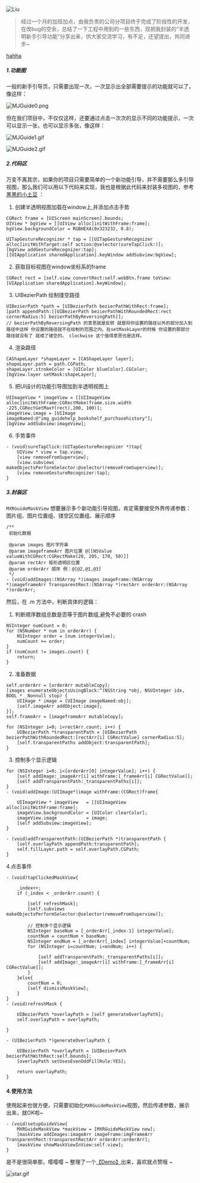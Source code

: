 ![Liu](https://upload-images.jianshu.io/upload_images/1518951-53913cb1c580e340.JPG?imageMogr2/auto-orient/strip%7CimageView2/2/w/1240)

> 经过一个月的加班加点，由我负责的公司分项目终于完成了阶段性的开发，在改bug的空余，总结了一下工程中用到的一些东西，现把我封装的“半透明新手引导功能”分享出来，供大家交流学习，有不足，还望提出，共同进步~   

[hahha](https://www.jianshu.com/p/bbcab990a2da#2.代码区)
##### 1.功能图
一般的新手引导页，只需要出现一次，一次显示出全部需要提示的功能就可以了，像这样：

![MJGuide0.png](https://upload-images.jianshu.io/upload_images/1518951-5f5844438d9111b5.png?imageMogr2/auto-orient/strip%7CimageView2/2/w/1240)

但在我们项目中，不仅仅这样，还要通过点击一次次的显示不同的功能提示，一次可以显示一张，也可以显示多张，像这样：

![MJGuide1.gif](https://upload-images.jianshu.io/upload_images/1518951-92394f2238f91683.gif?imageMogr2/auto-orient/strip)

![MJGuide2.gif](https://upload-images.jianshu.io/upload_images/1518951-8a28a17e9d438511.gif?imageMogr2/auto-orient/strip)

##### 2.代码区
万变不离其宗，如果你的项目只需要简单的一个新功能引导，并不需要那么多引导视图，那么我们可以用以下代码来实现，我也是根据此代码来封装多视图的，参考 [黑黑的小土豆](https://www.jianshu.com/p/00d4fe5a3c1a) ：
1. 创建半透明视图加载在window上,并添加点击手势
```
CGRect frame = [UIScreen mainScreen].bounds;
UIView * bgView = [[UIView alloc]initWithFrame:frame];
bgView.backgroundColor = RGBHEXA(0x323232, 0.8);

UITapGestureRecognizer * tap = [[UITapGestureRecognizer alloc]initWithTarget:self action:@selector(sureTapClick:)];
[bgView addGestureRecognizer:tap];
[[UIApplication sharedApplication].keyWindow addSubview:bgView];
```
2. 获取目标视图在window坐标系的frame
```
CGRect rect = [self.view convertRect:self.wobBtn.frame toView:[UIApplication sharedApplication].keyWindow];
```
3. UIBezierPath 绘制镂空路径
```
UIBezierPath *path = [UIBezierPath bezierPathWithRect:frame];
[path appendPath:[[UIBezierPath bezierPathWithRoundedRect:rect cornerRadius:5] bezierPathByReversingPath]];
// bezierPathByReversingPath 的意思就是反转 就是将你设置的路径以外的部分加入到路径中这样 你设置的路径就不在绘制的范围之内。在setMaskLayer的时候 你设置的那部分路径就没有了 就成了镂空的。 clockwise 这个值得意思也是这样。
```
4. 渲染路径
```
CAShapeLayer *shapeLayer = [CAShapeLayer layer];
shapeLayer.path = path.CGPath;
shapeLayer.strokeColor = [UIColor blueColor].CGColor;
[bgView.layer setMask:shapeLayer];
```
5. 把UI设计的功能引导图加到半透明视图上
```
UIImageView * imageView = [[UIImageView alloc]initWithFrame:CGRectMake(frame.size.width -225,CGRectGetMaxY(rect),200, 100)];
imageView.image = [UIImage imageNamed:@"img_guidehelp_bookshelf_purchasehistory"];
[bgView addSubview:imageView];
```
6. 手势事件
```
- (void)sureTapClick:(UITapGestureRecognizer *)tap{
    UIView * view = tap.view;
    [view removeFromSuperview];
    [view.subviews makeObjectsPerformSelector:@selector(removeFromSuperview)];
    [view removeGestureRecognizer:tap];
}
```

##### 3.封装区
`MXRGuideMaskView` 想要展示多个新功能引导视图，肯定需要接受外界传递参数：图片组、图片位置组、镂空区位置组、展示顺序
```
/**
 初始化数据
 
 @param images 图片字符串
 @param imageframeArr 图片位置 @[[NSValue valueWithCGRect:CGRectMake(20, 205, 170, 50)]]
 @param rectArr 矩形透明区位置
 @param orderArr 顺序 例：@[@2,@1,@3]
 */
- (void)addImages:(NSArray *)images imageFrame:(NSArray *)imageframeArr TransparentRect:(NSArray *)rectArr orderArr:(NSArray *)orderArr;
```
然后，在 .m 方法中，判断具体的逻辑：
1. 判断顺序数组总数是否等于图片数组,避免不必要的 crash
```
NSInteger numCount = 0;
for (NSNumber * num in orderArr) {
    NSInteger order = [num integerValue];
    numCount += order;
}
if (numCount != images.count) {
    return;
}
```
2. 准备数据
```
self.orderArr = [orderArr mutableCopy];
[images enumerateObjectsUsingBlock:^(NSString *obj, NSUInteger idx, BOOL * _Nonnull stop) {
    UIImage * image = [UIImage imageNamed:obj];
    [self.imageArr addObject:image];
}];
self.frameArr = [imageframeArr mutableCopy];

for (NSInteger i=0; i<rectArr.count; i++) {
    UIBezierPath *transparentPath = [UIBezierPath bezierPathWithRoundedRect:[rectArr[i] CGRectValue] cornerRadius:5];
    [self.transparentPaths addObject:transparentPath];
}
```
3. 控制多个显示逻辑
```
for (NSInteger i=0; i<[orderArr[0] integerValue]; i++) {
    [self addImage:_imageArr[i] withFrame:[_frameArr[i] CGRectValue]];
    [self addTransparentPath:_transparentPaths[i]];
}
- (void)addImage:(UIImage*)image withFrame:(CGRect)frame{
    
    UIImageView * imageView   = [[UIImageView alloc]initWithFrame:frame];
    imageView.backgroundColor = [UIColor clearColor];
    imageView.image           = image;
    [self addSubview:imageView];
}

- (void)addTransparentPath:(UIBezierPath *)transparentPath {
    [self.overlayPath appendPath:transparentPath];
    self.fillLayer.path = self.overlayPath.CGPath;
}
```
4.点击事件
```
- (void)tapClickedMaskView{
    
    _index++;
    if (_index < _orderArr.count) {
        
        [self refreshMask];
        [self.subviews makeObjectsPerformSelector:@selector(removeFromSuperview)];
        
        // 控制多个显示逻辑
        NSInteger baseNum = [_orderArr[_index-1] integerValue];
        countNum = countNum + baseNum;
        NSInteger endNum = [_orderArr[_index] integerValue]+countNum;
        for (NSInteger i=countNum; i<endNum; i++) {
            
            [self addTransparentPath:_transparentPaths[i]];
            [self addImage:_imageArr[i] withFrame:[_frameArr[i] CGRectValue]];
        }
    }else{
        countNum = 0;
        [self dismissMaskView];
    }
}
- (void)refreshMask {
    
    UIBezierPath *overlayPath = [self generateOverlayPath];
    self.overlayPath = overlayPath;
    
}

- (UIBezierPath *)generateOverlayPath {
    
    UIBezierPath *overlayPath = [UIBezierPath bezierPathWithRect:self.bounds];
    [overlayPath setUsesEvenOddFillRule:YES];
    
    return overlayPath;
}
```
#### 4.使用方法
使用起来也很方便，只需要初始化`MXRGuideMaskView`视图，然后传递参数，展示出来，就OK啦~
```
- (void)setupGuideView{
    MXRGuideMaskView *maskView = [MXRGuideMaskView new];
    [maskView addImages:imageArr imageFrame:imgFrameArr TransparentRect:transparentRectArr orderArr:orderArr];
    [maskView showMaskViewInView:self.view];
}
```
是不是很简单那，嘤嘤嘤 ~ 
整理了一个[【Demo】](https://github.com/JingJing-Lin/MXRGuideMaskView)出来，喜欢就点赞哦 ~

![star.gif](https://upload-images.jianshu.io/upload_images/1518951-84484f7dfeee3e9c.gif?imageMogr2/auto-orient/strip)